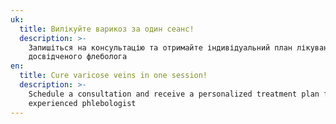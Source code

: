 ```yaml
---
uk:
  title: Вилікуйте варикоз за один сеанс!
  description: >-
    Запишіться на консультацію та oтримайте індивідуальний план лікування від
    досвідченого флеболога
en:
  title: Cure varicose veins in one session!
  description: >-
    Schedule a consultation and receive a personalized treatment plan from an
    experienced phlebologist
---
```


